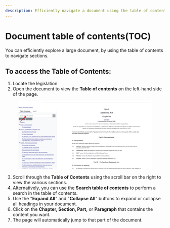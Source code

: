 ```yaml
---
description: Efficiently navigate a document using the table of contents
---
```


# Document table of contents(TOC)

You can efficiently explore a large document, by using the table of contents to navigate sections.

## To access the Table of Contents:

1. Locate the legislation
2. Open the document to view the **Table of contents** on the left-hand side of the page.

<figure><img src=".gitbook/assets/ulii--TOC.png" alt=""><figcaption></figcaption></figure>

3. Scroll through the **Table of Contents** using the scroll bar on the right to view the various sections.
4. Alternatively, you can use the **Search table of contents** to perform a search in the table of contents.
5. Use the "**Expand All**" and "**Collapse All**" buttons to expand or collapse all headings in your document.
6. Click on the **Chapter, Section, Part,** or **Paragraph** that contains the content you want.
7. The page will automatically jump to that part of the document.
